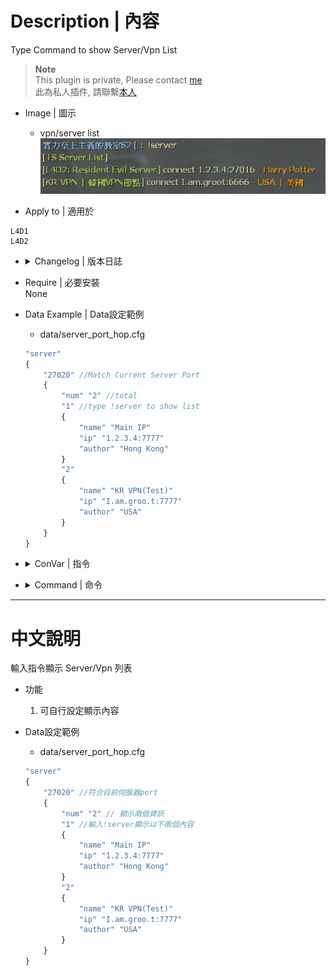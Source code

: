 # Description | 內容
Type Command to show Server/Vpn List

> __Note__ <br/>
This plugin is private, Please contact [me](https://github.com/fbef0102/Game-Private_Plugin#私人插件列表-private-plugins-list)<br/>
此為私人插件, 請聯繫[本人](https://github.com/fbef0102/Game-Private_Plugin#私人插件列表-private-plugins-list)

* Image | 圖示
	* vpn/server list
	<br/>![server_vpn_hop_1](image/server_vpn_hop_1.jpg)

* Apply to | 適用於
```
L4D1
L4D2
```

* <details><summary>Changelog | 版本日誌</summary>

	* v1.0
</details>

* Require | 必要安裝
<br/>None

* Data Example | Data設定範例
	* data/server_port_hop.cfg
	```php
	"server"
	{
		"27020" //Match Current Server Port
		{
			"num" "2" //total
			"1" //type !server to show list
			{
				"name" "Main IP"
				"ip" "1.2.3.4:7777"
				"author" "Hong Kong"
			}
			"2"
			{
				"name" "KR VPN(Test)"
				"ip" "I.am.groo.t:7777"
				"author" "USA"
			}
		}
	}
	```

* <details><summary>ConVar | 指令</summary>

	* cfg/sourcemod/server_vpn_hop.cfg
		```php
		// 0=Plugin off, 1=Plugin on.
		server_vpn_hop_allow "1"
		```
</details>

* <details><summary>Command | 命令</summary>

	* **Show Server/Vpn List.**
		```php
		sm_vpn
		sm_server
		```
	* **Reloads the data config.** (Admin Required: ADMFLAG_ROOT)
		```php
		sm_vpn_reload
		sm_server_reload
		```
</details>

- - - -
# 中文說明
輸入指令顯示 Server/Vpn 列表

* 功能
	1. 可自行設定顯示內容

* Data設定範例
	* data/server_port_hop.cfg
	```php
	"server"
	{
		"27020" //符合目前伺服器port 
		{
			"num" "2" // 顯示兩個資訊
			"1" //輸入!server顯示以下兩個內容
			{
				"name" "Main IP"
				"ip" "1.2.3.4:7777"
				"author" "Hong Kong"
			}
			"2"
			{
				"name" "KR VPN(Test)"
				"ip" "I.am.groo.t:7777"
				"author" "USA"
			}
		}
	}
	```
